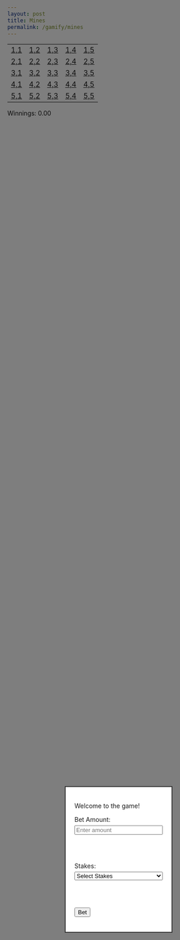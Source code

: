 ```yaml
---
layout: post
title: Mines 
permalink: /gamify/mines
---
```


<!-- Game Board Table -->
<table>
  <tr>
    <td><a href="#">1,1</a></td>
    <td><a href="#">1,2</a></td>
    <td><a href="#">1,3</a></td>
    <td><a href="#">1,4</a></td>
    <td><a href="#">1,5</a></td>
  </tr>
  <tr>
    <td><a href="#">2,1</a></td>
    <td><a href="#">2,2</a></td>
    <td><a href="#">2,3</a></td>
    <td><a href="#">2,4</a></td>
    <td><a href="#">2,5</a></td>
  </tr>
  <tr>
    <td><a href="#">3,1</a></td>
    <td><a href="#">3,2</a></td>
    <td><a href="#">3,3</a></td>
    <td><a href="#">3,4</a></td>
    <td><a href="#">3,5</a></td>
  </tr>
  <tr>
    <td><a href="#">4,1</a></td>
    <td><a href="#">4,2</a></td>
    <td><a href="#">4,3</a></td>
    <td><a href="#">4,4</a></td>
    <td><a href="#">4,5</a></td>
  </tr>
  <tr>
    <td><a href="#">5,1</a></td>
    <td><a href="#">5,2</a></td>
    <td><a href="#">5,3</a></td>
    <td><a href="#">5,4</a></td>
    <td><a href="#">5,5</a></td>
  </tr>
</table>

<!-- Popup Modal for Stakes and Bet Amount -->
<div id="popup" style="display: block; position: fixed; top: 50%; left: 50%; transform: translate(-50%, -50%); border: 2px solid #333; padding: 20px; background-color: white; z-index: 10; width: 200px;">
  <p>Welcome to the game!</p>

  <!-- Bet Amount Input -->
  <label for="betAmount">Bet Amount:</label>
  <input type="number" id="betAmount" placeholder="Enter amount" style="width: 100%; margin-top: 5px;">

  <br><br>

  <!-- Stakes Dropdown Menu -->
  <label for="stakes">Stakes:</label>
  <select id="stakes" style="width: 100%; margin-top: 5px;">
    <option value="" disabled selected>Select Stakes</option>
    <option value="low">Low Stakes</option>
    <option value="medium">Medium Stakes</option>
    <option value="high">High Stakes</option>
  </select>

  <br><br>

  <button id="betButton">Bet</button>
  <p id="error" style="color: red; display: none; margin-top: 10px;">Please enter a valid amount and select stakes.</p>
</div>

<!-- Background Overlay -->
<div id="overlay" style="display: block; position: fixed; top: 0; left: 0; width: 100%; height: 100%; background-color: rgba(0, 0, 0, 0.5); z-index: 5;"></div>

<!-- Winnings Display -->
<div id="winningsDisplay" style="margin-top: 10px;">Winnings: 0.00</div>

<script>
let clickedCells = new Set();
let gameEnded = false;
let betAmount = 0;

// Function to start game by sending POST request with stakes level
function startGame(stakes) {
  const jwtToken = getCookie("jwt_java_spring"); // Retrieve the JWT token from the cookie

  if (!jwtToken) {
    console.error("JWT token not found in cookies.");
    return;
  }

  const userData = decodeJwt(jwtToken); // Decode the JWT to extract user data
  const email = userData.sub; // Extract email (or subject) from the decoded JWT payload

  if (!email) {
    console.error("Email not found in JWT token.");
    return;
  }

  const betSize = Number(document.getElementById("betAmount").value);

  fetch(`http://localhost:8085/api/casino/mines/stakes/${stakes}`, {
    method: 'POST',
    headers: {
      "Content-Type": "application/json",
    },
    body: JSON.stringify({ betSize, email }),
  })
    .then(response => {
      if (response.ok) {
        console.log("Game started with stakes:", stakes);
        document.getElementById("popup").style.display = "none";
        document.getElementById("overlay").style.display = "none";

        // Fetch and display updated balance
        fetchAndDisplayBalance();
      } else {
        return response.text().then(text => { throw new Error(text); });
      }
    })
    .catch(error => console.error("Error starting game:", error));
}



// Event listener for Bet button
document.getElementById("betButton").onclick = function() {
  const bet = document.getElementById("betAmount").value;
  const stakes = document.getElementById("stakes").value;

  if (bet && !isNaN(bet) && Number(bet) >= 1000 && stakes) {
    startGame(stakes.toLowerCase()); // Start the game with selected stakes
  } else {
    let errorMessage = "Please enter a valid amount and select stakes.";
    if (!bet || isNaN(bet) || Number(bet) < 1000) {
      errorMessage = "Bet amount must be at least 1000.";
    } else if (!stakes) {
      errorMessage = "Please select stakes.";
    }
    document.getElementById("error").textContent = errorMessage;
    document.getElementById("error").style.display = "block";
  }
};

// Function to end game and disable all cells
function endGame(message) {
  gameEnded = true;
  alert(message);
  document.querySelectorAll("table td a").forEach(cell => cell.classList.add("disabled"));
}

// Event listeners for board cell clicks
document.querySelectorAll("table td a").forEach(cell => {
  cell.onclick = function(event) {
    event.preventDefault();

    if (gameEnded) return; // Stop if the game is already over

    const cellCoords = this.textContent;
    if (clickedCells.has(cellCoords)) return; // Ignore if cell is already clicked

    clickedCells.add(cellCoords); // Mark cell as clicked

    // Remove the coordinates text
    this.textContent = ""; // Clear the text content of the clicked cell

    const [xCoord, yCoord] = cellCoords.split(',').map(Number);

    // Send GET request to check for a mine at (xCoord, yCoord)
    fetch(`http://localhost:8085/api/casino/mines/${xCoord - 1}/${yCoord - 1}`)
      .then(response => response.json())
      .then(isMine => {
        if (isMine) {
          endGame("Boom! You hit a mine! Game Over.");
        } else {
          alert("Safe! No mine here.");
          updateWinnings(); // Update winnings if cell is safe
        }
      })
      .catch(error => console.error("Error checking mine:", error));
  };
});

// Function to get a specific cookie's value
function getCookie(name) {
  const value = `; ${document.cookie}`;
  const parts = value.split(`; ${name}=`);
  if (parts.length === 2) return parts.pop().split(';').shift();
}

// Function to decode a JWT token
function decodeJwt(token) {
  const payload = token.split('.')[1];
  const decodedPayload = atob(payload);
  return JSON.parse(decodedPayload);
}

// Function to update winnings display by sending betSize to the backend
function updateWinnings() {
  const jwtToken = getCookie("jwt_java_spring"); // Retrieve the JWT token from the cookie

  if (!jwtToken) {
    console.error("JWT token not found in cookies.");
    return;
  }

  const userData = decodeJwt(jwtToken); // Decode the JWT to extract user data
  const email = userData.sub; // Extract email (or subject) from the decoded JWT payload

  if (!email) {
    console.error("Email not found in JWT token.");
    return;
  }

  const betSize = document.getElementById("betAmount").value;

  fetch("http://localhost:8085/api/casino/mines/winnings", {
    method: "POST",
    headers: {
      "Content-Type": "application/json",
    },
    body: JSON.stringify({ betSize: Number(betSize), email }),
  })
    .then(response => {
      if (response.ok) {
        return response.json();
      } else {
        throw new Error("Failed to update winnings");
      }
    })
    .then(balance => {
      document.getElementById("winningsDisplay").textContent = `Balance: ${balance.toFixed(2)}`;
    })
    .catch(error => console.error("Error fetching winnings:", error));
}

// Function to fetch and display player's balance
function fetchAndDisplayBalance() {
  const jwtToken = getCookie("jwt_java_spring"); // Retrieve the JWT token from the cookie

  if (!jwtToken) {
    console.error("JWT token not found in cookies.");
    return;
  }

  const userData = decodeJwt(jwtToken); // Decode the JWT to extract user data
  const email = userData.sub; // Extract email (or subject) from the decoded JWT payload

  if (!email) {
    console.error("Email not found in JWT token.");
    return;
  }

  fetch(`http://localhost:8085/api/casino/mines/balance/${email}`)
    .then(response => {
      if (response.ok) {
        return response.json();
      } else {
        throw new Error("Failed to fetch balance");
      }
    })
    .then(balance => {
      document.getElementById("winningsDisplay").textContent = `Balance: ${balance.toFixed(2)}`;
    })
    .catch(error => console.error("Error fetching balance:", error));
}



</script>

<style>
/* Disabled cell style */
table td a.disabled {
  pointer-events: none;
  color: gray;
}